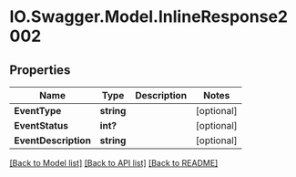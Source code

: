 # IO.Swagger.Model.InlineResponse2002
## Properties

Name | Type | Description | Notes
------------ | ------------- | ------------- | -------------
**EventType** | **string** |  | [optional] 
**EventStatus** | **int?** |  | [optional] 
**EventDescription** | **string** |  | [optional] 

[[Back to Model list]](../README.md#documentation-for-models) [[Back to API list]](../README.md#documentation-for-api-endpoints) [[Back to README]](../README.md)

